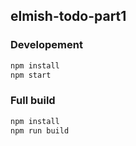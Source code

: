 ## elmish-todo-part1

### Developement
```bash
npm install
npm start
```

### Full build
```bash
npm install
npm run build
```